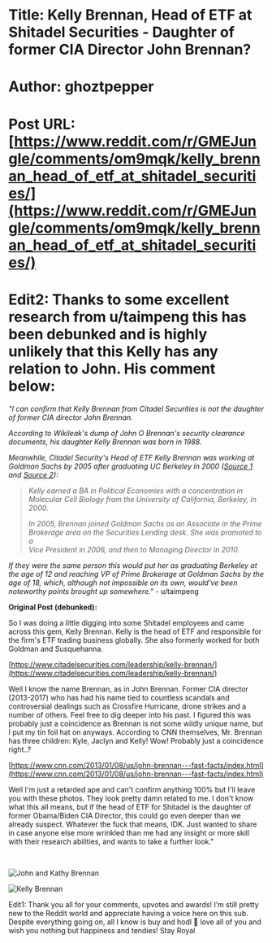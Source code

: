 # Title: Kelly Brennan, Head of ETF at Shitadel Securities - Daughter of former CIA Director John Brennan?
# Author: ghoztpepper
# Post URL: [https://www.reddit.com/r/GMEJungle/comments/om9mqk/kelly_brennan_head_of_etf_at_shitadel_securities/](https://www.reddit.com/r/GMEJungle/comments/om9mqk/kelly_brennan_head_of_etf_at_shitadel_securities/)


# Edit2: Thanks to some excellent research from u/taimpeng this has been debunked and is highly unlikely that this Kelly has any relation to John. His comment below:

*"I can confirm that Kelly Brennan from Citadel Securities is not the daughter of former CIA director John Brennan.*

*According to Wikileak's dump of John O Brennan's security clearance documents, his daughter Kelly Brennan was born in 1988.*

*Meanwhile, Citadel Security's Head of ETF Kelly Brennan was working at Goldman Sachs by 2005 after graduating UC Berkeley in 2000 (*[*Source 1*](https://fistulafoundation.org/team/kelly-brennan/) *and* [*Source 2*](https://theglasshammer.com/2013/10/voice-of-experience-kelly-brennan-managing-director-securities-division-goldman-sachs/)*):*

>*Kelly earned a BA in Political Economies with a concentration in Molecular Cell Biology from the University of California, Berkeley, in 2000.*  
>  
>*In 2005, Brennan joined Goldman Sachs as an Associate in the Prime*  
*Brokerage area on the Securities Lending desk. She was promoted to a*  
*Vice President in 2006, and then to Managing Director in 2010.*

*If they were the same person this would put her as graduating Berkeley at the age of 12 and reaching VP of Prime Brokerage at Goldman Sachs by the age of 18, which, although not impossible on its own, would've been noteworthy points brought up somewhere." -* u/taimpeng

**Original Post (debunked):**

So I was doing a little digging into some Shitadel employees and came across this gem, Kelly Brennan. Kelly is the head of ETF and responsible for the firm's ETF trading business globally. She also formerly worked for both Goldman and Susquehanna.

[https://www.citadelsecurities.com/leadership/kelly-brennan/](https://www.citadelsecurities.com/leadership/kelly-brennan/)

Well I know the name Brennan, as in John Brennan. Former CIA director (2013-2017) who has had his name tied to countless scandals and controversial dealings such as Crossfire Hurricane, drone strikes and a number of others. Feel free to dig deeper into his past. I figured this was probably just a coincidence as Brennan is not some wildly unique name, but I put my tin foil hat on anyways. According to CNN themselves, Mr. Brennan has three children: Kyle, Jaclyn and Kelly! Wow! Probably just a coincidence right..?

[https://www.cnn.com/2013/01/08/us/john-brennan---fast-facts/index.html](https://www.cnn.com/2013/01/08/us/john-brennan---fast-facts/index.html)

Well I'm just a retarded ape and can't confirm anything 100% but I'll leave you with these photos. They look pretty damn related to me. I don't know what this all means, but if the head of ETF for Shitadel is the daughter of former Obama/Biden CIA Director, this could go even deeper than we already suspect.  Whatever the fuck that means, IDK. Just wanted to share in case anyone else more wrinkled than me had any insight or more skill with their research abilities, and wants to take a further look."

&#x200B;

![John and Kathy Brennan](https://preview.redd.it/y4yg7rw2etb71.png?width=550&format=png&auto=webp&s=5ded212c57629aaa7942ff056a7ce6c0695b1465)

![Kelly Brennan](https://preview.redd.it/m510t3x3etb71.png?width=500&format=png&auto=webp&s=b87eabd947755e75c3776d9194596a6aa96d1a7d)

Edit1: Thank you all for your comments, upvotes and awards! I’m still pretty new to the Reddit world and appreciate having a voice here on this sub. Despite everything going on, all I know is buy and hodl 💎 love all of you and wish you nothing but happiness and tendies! Stay Royal